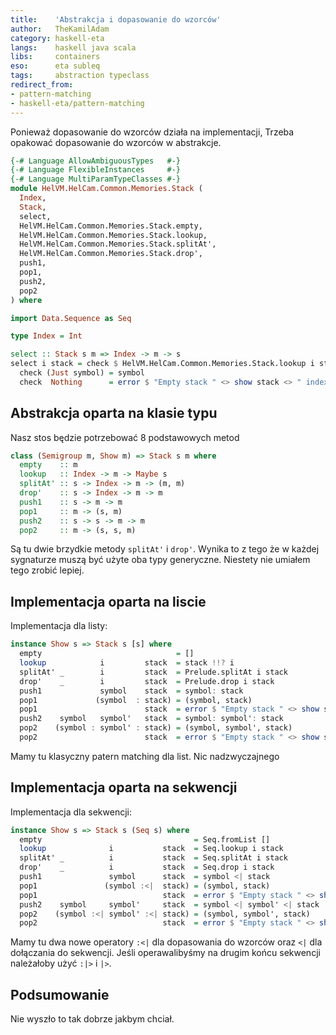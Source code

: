 ```yaml
---
title:    'Abstrakcja i dopasowanie do wzorców'
author:   TheKamilAdam
category: haskell-eta
langs:    haskell java scala
libs:     containers
eso:      eta subleq
tags:     abstraction typeclass
redirect_from:
- pattern-matching
- haskell-eta/pattern-matching
---
```



Ponieważ dopasowanie do wzorców działa na implementacji, 
Trzeba opakować dopasowanie do wzorców w abstrakcje.


```haskell
{-# Language AllowAmbiguousTypes   #-}
{-# Language FlexibleInstances     #-}
{-# Language MultiParamTypeClasses #-}
module HelVM.HelCam.Common.Memories.Stack (
  Index,
  Stack,
  select,
  HelVM.HelCam.Common.Memories.Stack.empty,
  HelVM.HelCam.Common.Memories.Stack.lookup,
  HelVM.HelCam.Common.Memories.Stack.splitAt',
  HelVM.HelCam.Common.Memories.Stack.drop',
  push1,
  pop1,
  push2,
  pop2
) where

import Data.Sequence as Seq

type Index = Int

select :: Stack s m => Index -> m -> s
select i stack = check $ HelVM.HelCam.Common.Memories.Stack.lookup i stack where
  check (Just symbol) = symbol
  check  Nothing      = error $ "Empty stack " <> show stack <> " index " <> show i
```

## Abstrakcja oparta na klasie typu

Nasz stos będzie potrzebować 8 podstawowych metod

```haskell
class (Semigroup m, Show m) => Stack s m where
  empty    :: m
  lookup   :: Index -> m -> Maybe s
  splitAt' :: s -> Index -> m -> (m, m)
  drop'    :: s -> Index -> m -> m
  push1    :: s -> m -> m
  pop1     :: m -> (s, m)
  push2    :: s -> s -> m -> m
  pop2     :: m -> (s, s, m)
```
Są tu dwie brzydkie metody `splitAt'` i `drop'`.
Wynika to z tego że w każdej sygnaturze muszą być użyte oba typy generyczne.
Niestety nie umiałem tego zrobić lepiej.

## Implementacja oparta na liscie

Implementacja dla listy:
```haskell
instance Show s => Stack s [s] where
  empty                              = []
  lookup            i         stack  = stack !!? i
  splitAt' _        i         stack  = Prelude.splitAt i stack
  drop'    _        i         stack  = Prelude.drop i stack
  push1             symbol    stack  = symbol: stack
  pop1             (symbol  : stack) = (symbol, stack)
  pop1                        stack  = error $ "Empty stack " <> show stack
  push2    symbol   symbol'   stack  = symbol: symbol': stack
  pop2    (symbol : symbol' : stack) = (symbol, symbol', stack)
  pop2                        stack  = error $ "Empty stack " <> show stack
```
Mamy tu klasyczny patern matching dla list.
Nic nadzwyczajnego

## Implementacja oparta na sekwencji

Implementacja dla sekwencji:
```haskell
instance Show s => Stack s (Seq s) where
  empty                                  = Seq.fromList []
  lookup              i           stack  = Seq.lookup i stack
  splitAt' _          i           stack  = Seq.splitAt i stack
  drop'    _          i           stack  = Seq.drop i stack
  push1               symbol      stack  = symbol <| stack
  pop1               (symbol :<|  stack) = (symbol, stack)
  pop1                            stack  = error $ "Empty stack " <> show stack
  push2    symbol     symbol'     stack  = symbol <| symbol' <| stack
  pop2    (symbol :<| symbol' :<| stack) = (symbol, symbol', stack)
  pop2                            stack  = error $ "Empty stack " <> show stack
```

Mamy tu dwa nowe operatory `:<|` dla dopasowania do wzorców oraz `<|` dla dołączania do sekwencji.
Jeśli operawalibyśmy na drugim końcu sekwencji należałoby użyć `:|>` i `|>`.

## Podsumowanie

Nie wyszło to tak dobrze jakbym chciał.
